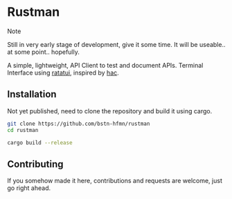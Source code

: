 # Rustman

> [!NOTE]
> Still in very early stage of development, give it some time. It will be useable.. at some point.. hopefully.

A simple, lightweight, API Client to test and document APIs. Terminal Interface using [ratatui](https://github.com/ratatui/ratatui), inspired by [hac](https://github.com/wllfaria/hac).

## Installation

Not yet published, need to clone the repository and build it using cargo.

```sh
git clone https://github.com/bstn-hfmn/rustman
cd rustman

cargo build --release
```

## Contributing
If you somehow made it here, contributions and requests are welcome, just go right ahead.
